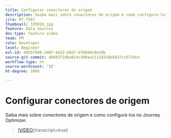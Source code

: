```yaml
---
title: Configurar conectores de origem
description: Saiba mais sobre conectores de origem e como configurá-los no Journey Optimizer.
jira: KT-7561
thumbnail: 335919.jpg
feature: Data Sources
doc-type: feature video
team: PM
role: Developer
level: Beginner
exl-id: dd557040-248f-4e52-b8d7-67b684c6e18b
source-git-commit: d848272dba814c300aa21110316b5b37ccb719ce
workflow-type: ht
source-wordcount: '32'
ht-degree: 100%

---
```


# Configurar conectores de origem

Saiba mais sobre conectores de origem e como configurá-los no Journey Optimizer.

>[!VIDEO](https://video.tv.adobe.com/v/335919?quality=12&learn=on){transcript=true}
